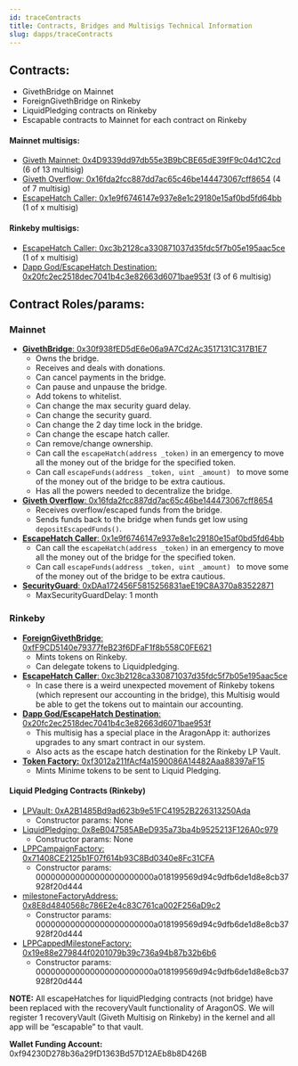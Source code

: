 ```yaml
---
id: traceContracts
title: Contracts, Bridges and Multisigs Technical Information
slug: dapps/traceContracts
---
```


## Contracts:
* GivethBridge on Mainnet
* ForeignGivethBridge on Rinkeby
* LiquidPledging contracts on Rinkeby
* Escapable contracts to Mainnet for each contract on Rinkeby


#### Mainnet multisigs:
* [Giveth Mainnet: 0x4D9339dd97db55e3B9bCBE65dE39fF9c04d1C2cd](https://etherscan.io/address/0x4D9339dd97db55e3B9bCBE65dE39fF9c04d1C2cd) (6 of 13 multisig)
* [Giveth Overflow: 0x16fda2fcc887dd7ac65c46be144473067cff8654](https://etherscan.io/address/0x16fda2fcc887dd7ac65c46be144473067cff8654) (4 of 7 multisig)
* [EscapeHatch Caller: 0x1e9f6746147e937e8e1c29180e15af0bd5fd64bb](https://etherscan.io/address/0x1e9f6746147e937e8e1c29180e15af0bd5fd64bb) (1 of x multisig)

#### Rinkeby multisigs:
* [EscapeHatch Caller: 0xc3b2128ca330871037d35fdc5f7b05e195aac5ce](https://rinkeby.etherscan.io/address/0xc3b2128ca330871037d35fdc5f7b05e195aac5ce) (1 of x multisig)
* [Dapp God/EscapeHatch Destination: 0x20fc2ec2518dec7041b4c3e82663d6071bae953f](https://rinkeby.etherscan.io/address/0x20fc2ec2518dec7041b4c3e82663d6071bae953f) (3 of 6 multisig)


 ## Contract Roles/params:
### Mainnet
 - [**GivethBridge**: 0x30f938fED5dE6e06a9A7Cd2Ac3517131C317B1E7](https://etherscan.io/address/0x30f938fED5dE6e06a9A7Cd2Ac3517131C317B1E7)
     - Owns the bridge.
     - Receives and deals with donations.
     - Can cancel payments in the bridge.
     - Can pause and unpause the bridge.
     - Add tokens to whitelist.
     - Can change the max security guard delay.
     - Can change the security guard.
     - Can change the 2 day time lock in the bridge.
     - Can change the escape hatch caller.
     - Can remove/change ownership.
     - Can call the `escapeHatch(address _token)` in an emergency to move all the money out of the bridge for the specified token.
     - Can call `escapeFunds(address _token, uint _amount) ` to move some of the money out of the bridge to be extra cautious.
     - Has all the powers needed to decentralize the bridge.
 - [**Giveth Overflow**: 0x16fda2fcc887dd7ac65c46be144473067cff8654](https://etherscan.io/address/0x16fda2fcc887dd7ac65c46be144473067cff8654)
     - Receives overflow/escaped funds from the bridge.
     - Sends funds back to the bridge when funds get low using `depositEscapedFunds()`.
 - [**EscapeHatch Caller**: 0x1e9f6746147e937e8e1c29180e15af0bd5fd64bb](https://etherscan.io/address/0x1e9f6746147e937e8e1c29180e15af0bd5fd64bb)
     -  Can call the `escapeHatch(address _token)` in an emergency to move all the money out of the bridge for the specified token.
     -  Can call `escapeFunds(address _token, uint _amount) ` to move some of the money out of the bridge to be extra cautious.
 - [**SecurityGuard**: 0xDAa172456F5815256831aeE19C8A370a83522871](https://etherscan.io/address/0xDAa172456F5815256831aeE19C8A370a83522871)
     - MaxSecurityGuardDelay:  1 month

### Rinkeby
 - [**ForeignGivethBridge**: 0xfF9CD5140e79377feB23f6DFaF1f8b558C0FE621](https://rinkeby.etherscan.io/address/0xff9cd5140e79377feb23f6dfaf1f8b558c0fe621)
      - Mints tokens on Rinkeby.
      - Can delegate tokens to Liquidpledging.
 - [**EscapeHatch Caller**: 0xc3b2128ca330871037d35fdc5f7b05e195aac5ce](https://rinkeby.etherscan.io/address/0xc3b2128ca330871037d35fdc5f7b05e195aac5ce)
     - In case there is a weird unexpected movement of Rinkeby tokens (which represent our accounting in the bridge), this Multisig would be able to get the tokens out to maintain our accounting.
 - [**Dapp God/EscapeHatch Destination**: 0x20fc2ec2518dec7041b4c3e82663d6071bae953f](https://rinkeby.etherscan.io/address/0x20fc2ec2518dec7041b4c3e82663d6071bae953f)
     - This multisig has a special place in the AragonApp it: authorizes upgrades to any smart contract in our system.
     - Also acts as the escape hatch destination for the Rinkeby LP Vault.
- [**Token Factory:** 0xf3012a211fAcf4a1590086A14482Aaa88397aF15](https://rinkeby.etherscan.io/address/0xf3012a211facf4a1590086a14482aaa88397af15)
    - Mints Minime tokens to be sent to Liquid Pledging.
#### Liquid Pledging Contracts (Rinkeby)
 - [LPVault: 0xA2B1485Bd9ad623b9e51FC41952B226313250Ada](https://rinkeby.etherscan.io/address/0xa2b1485bd9ad623b9e51fc41952b226313250ada)
    - Constructor params: None
 - [LiquidPledging: 0x8eB047585ABeD935a73ba4b9525213F126A0c979](https://rinkeby.etherscan.io/address/0x8eb047585abed935a73ba4b9525213f126a0c979)
    - Constructor params: None
 - [LPPCampaignFactory: 0x71408CE2125b1F07f614b93C8Bd0340e8Fc31CFA](https://rinkeby.etherscan.io/address/0x71408CE2125b1F07f614b93C8Bd0340e8Fc31CFA)
    - Constructor params: 000000000000000000000000a018199569d94c9dfb6de1d8e8cb37928f20d444
 - [milestoneFactoryAddress: 0x8E8d4840568c786E2e4c83C761ca002F256aD9c2](https://rinkeby.etherscan.io/address/0x8e8d4840568c786e2e4c83c761ca002f256ad9c2)
    - Constructor params: 000000000000000000000000a018199569d94c9dfb6de1d8e8cb37928f20d444
 - [LPPCappedMilestoneFactory: 0x19e88e279844f0201079b39c736a94b87b32b6b6](https://rinkeby.etherscan.io/address/0x19e88e279844f0201079b39c736a94b87b32b6b6)
    - Constructor params: 000000000000000000000000a018199569d94c9dfb6de1d8e8cb37928f20d444


**NOTE:** All escapeHatches for liquidPledging contracts (not bridge) have been replaced with the recoveryVault functionality of AragonOS. We will register 1 recoveryVault (Giveth Multisig on Rinkeby) in the kernel and all app will be “escapable” to that vault.

**Wallet Funding Account:** 0xf94230D278b36a29fD1363Bd57D12AEb8b8D426B
